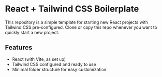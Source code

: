 # React + Tailwind CSS Boilerplate

This repository is a simple template for starting new React projects with Tailwind CSS pre-configured. Clone or copy this repo whenever you want to quickly start a new project.

## Features

- React (with Vite, as set up)
- Tailwind CSS configured and ready to use
- Minimal folder structure for easy customization

